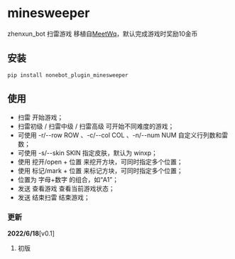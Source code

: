 # minesweeper
zhenxun_bot 扫雷游戏
移植自[MeetWq](https://github.com/noneplugin/nonebot-plugin-minesweeper)，默认完成游戏时奖励10金币
## 安装
```
pip install nonebot_plugin_minesweeper
```
## 使用
- 扫雷 开始游戏；
- 扫雷初级 / 扫雷中级 / 扫雷高级 可开始不同难度的游戏；
- 可使用 -r/--row ROW 、-c/--col COL 、-n/--num NUM 自定义行列数和雷数；
- 可使用 -s/--skin SKIN 指定皮肤，默认为 winxp；
- 使用 挖开/open + 位置 来挖开方块，可同时指定多个位置；
- 使用 标记/mark + 位置 来标记方块，可同时指定多个位置；
- 位置为 字母+数字 的组合，如“A1”；
- 发送 查看游戏 查看当前游戏状态；
- 发送 结束扫雷 结束游戏；
### 更新

**2022/6/18**[v0.1]

1. 初版
